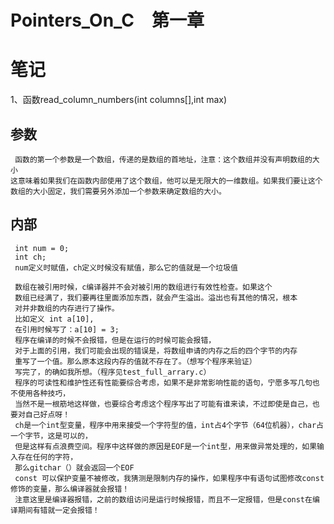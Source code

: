# Pointers_On_C　第一章
# 笔记
1、函数read_column_numbers(int columns[],int max)
## 参数
	 函数的第一个参数是一个数组，传递的是数组的首地址，注意：这个数组并没有声明数组的大小
	这意味着如果我们在函数内部使用了这个数组，他可以是无限大的一维数组。如果我们要让这个
	数组的大小固定，我们需要另外添加一个参数来确定数组的大小。
## 内部
	 int num = 0;
	 int ch;
	 num定义时赋值，ch定义时候没有赋值，那么它的值就是一个垃圾值
	 
	 数组在被引用时候，c编译器并不会对被引用的数组进行有效性检查。如果这个
	 数组已经满了，我们要再往里面添加东西，就会产生溢出。溢出也有其他的情况，根本
	 对并非数组的内存进行了操作。
	 比如定义 int a[10],
	 在引用时候写了：a[10] = 3;
	 程序在编译的时候不会报错，但是在运行的时候可能会报错，
	 对于上面的引用，我们可能会出现的错误是，将数组申请的内存之后的四个字节的内存
	 重写了一个值。那么原本这段内存的值就不存在了。（想写个程序来验证）
	 写完了，的确如我所想。（程序见test_full_arrary.c）
	 程序的可读性和维护性还有性能要综合考虑，如果不是非常影响性能的语句，宁愿多写几句也不使用各种技巧，
	 当然不是一根筋地这样做，也要综合考虑这个程序写出了可能有谁来读，不过即使是自己，也要对自己好点呀！
	 ch是一个int型变量，程序中用来接受一个字符型的值，int占4个字节（64位机器），char占一个字节，这是可以的，
	 但是这样有点浪费空间。程序中这样做的原因是EOF是一个int型，用来做异常处理的，如果输入存在任何的字符，
	 那么gitchar（）就会返回一个EOF
	 const 可以保护变量不被修改，我猜测是限制内存的操作，如果程序中有语句试图修改const修饰的变量，那么编译器就会报错！
	 注意这里是编译器报错，之前的数组访问是运行时候报错，而且不一定报错，但是const在编译期间有错就一定会报错！
	 
	 
	

